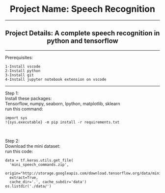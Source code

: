 <h1 align="center">Project Name: Speech Recognition</h1>
<hr>
<h2 align="center">Project Details: A complete speech recognition in python and tensorflow</h2>  
<hr>

Prerequisites:
```
1-Install vscode
2-Install python
3-Install git
4-Install jupyter notebook extension on vscode
```
<hr>

Step 1: <br>
Install these packages: <br>
Tensorflow, numpy, seaborn, Ipython, matplotlib, sklearn <br>
run this command:
```
import sys
!{sys.executable} -m pip install -r requirements.txt
```
<br>

Step 2: <br>
Download the mini dataset: <br>
run this code:
```
data = tf.keras.utils.get_file( 
  'mini_speech_commands.zip', 
  origin="http://storage.googleapis.com/download.tensorflow.org/data/mini_speech_commands.zip", 
  extract=True, 
  cache_dir='.', cache_subdir='data')
os.listdir('./data/')  
```

